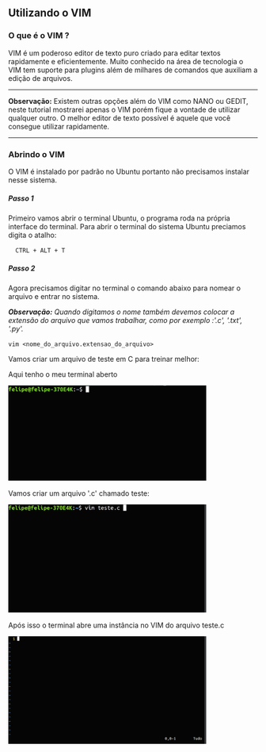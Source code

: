 ## Utilizando o VIM


### O que é o VIM ?

VIM é um poderoso editor de texto puro criado para editar textos rapidamente e eficientemente. Muito conhecido na área de tecnologia o VIM tem suporte para plugins além de milhares de comandos que auxiliam a edição de arquivos.

___
**Observação:** Existem outras opções além do VIM como NANO ou GEDIT, neste tutorial mostrarei apenas o VIM porém fique a vontade de utilizar qualquer outro. O melhor editor de texto possível é aquele que você consegue utilizar rapidamente.
___

### Abrindo o VIM

O VIM é instalado por padrão no Ubuntu portanto não precisamos instalar nesse sistema.

##### Passo 1

Primeiro vamos abrir o terminal Ubuntu, o programa roda na própria interface do terminal. Para abrir o terminal do sistema Ubuntu preciamos digita o atalho:

```
  CTRL + ALT + T
```

##### Passo 2

Agora precisamos digitar no terminal o comando abaixo para nomear o arquivo e entrar no sistema.

_**Observação:** Quando digitamos o nome também devemos colocar a extensão do arquivo que vamos trabalhar, como por exemplo :'.c', '.txt', '.py'._

```
vim <nome_do_arquivo.extensao_do_arquivo>
```

Vamos criar um arquivo de teste em C para treinar melhor:

Aqui tenho o meu terminal aberto

<img src ="terminal.png" width=400 >

Vamos criar um arquivo '.c' chamado teste:

<img src = "teste2.png" width=400>

Após isso o terminal abre uma instância no VIM do arquivo teste.c

<img src="teste3.png" width=400>
